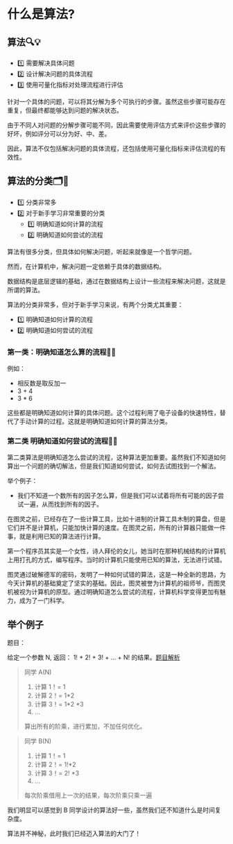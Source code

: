 # 什么是算法?

## 算法🔍💡

- 1️⃣ 需要解决具体问题
- 2️⃣ 设计解决问题的具体流程
- 3️⃣ 使用可量化指标对处理流程进行评估

针对一个具体的问题，可以将其分解为多个可执行的步骤。虽然这些步骤可能存在重复，但最终都能够达到问题的解决状态。

由于不同人对问题的分解步骤可能不同，因此需要使用评估方式来评价这些步骤的好坏，例如评分可以分为好、中、差。

因此，算法不仅包括解决问题的具体流程，还包括使用可量化指标来评估流程的有效性。

## 算法的分类🗂️🤔

- 1️⃣ 分类非常多
- 2️⃣ 对于新手学习非常重要的分类
  - 1️⃣ 明确知道如何计算的流程
  - 2️⃣ 明确知道如何尝试的流程

算法有很多分类，但具体如何解决问题，听起来就像是一个哲学问题。

然而，在计算机中，解决问题一定依赖于具体的数据结构。

数据结构是底层逻辑的基础，通过在数据结构上设计一些流程来解决问题，这就是所谓的算法。

算法的分类非常多，但对于新手学习来说，有两个分类尤其重要：

- 1️⃣ 明确知道如何计算的流程
- 2️⃣ 明确知道如何尝试的流程

### 第一类：明确知道怎么算的流程🔢🧮

例如：

- 相反数是取反加一
- 3 + 4
- 3 * 6

这些都是明确知道如何计算的具体问题。这个过程利用了电子设备的快速特性，替代了手动计算的过程。这就是明确知道如何计算的算法分类。

### 第二类 明确知道如何尝试的流程🔢🧮

第二类算法是明确知道怎么尝试的流程，这种算法更加重要。虽然我们不知道如何算出一个问题的确切解法，但是我们知道如何尝试，如何去试图找到一个解法。

举个例子：

- 我们不知道一个数所有的因子怎么算，但是我们可以试着将所有可能的因子尝试一遍，从而找到所有的因子。

在图灵之前，已经存在了一些计算工具，比如十进制的计算工具木制的算盘，但是它们并不是计算机，只能加快计算的速度。在图灵之前，所有的计算器只能做一件事，就是利用已知的算法进行计算。

第一个程序员其实是一个女性，诗人拜伦的女儿，她当时在那种机械结构的计算机上用打孔的方式，编写程序。当时的计算机只能使用已知的算法，无法进行试错。

图灵通过破解德军的密码，发明了一种如何试错的算法，这是一种全新的思路，为今天计算机的基础奠定了坚实的基础。因此，图灵被誉为计算机的祖师爷，而图灵机被视为计算机的原型。通过明确知道怎么尝试的流程，计算机科学变得更加有魅力，成为了一门科学。

## 举个例子

题目：

给定一个参数 N,
返回： 1! + 2! + 3! + ... + N! 的结果。[题目解析](/algorithm/base/nonlinearstructure/code01_sum_of_factorial)

> 同学 A(N)
>
> 1. 计算 1！= 1
> 2. 计算 2！= 1*2
> 3. 计算 3！=  1\*2 \*3
> 4. ...
>
> 算出所有的阶乘，进行累加，不加任何优化。



> 同学 B(N)
>
> 1. 计算 1！= 1
> 2. 计算 2！= 1!*2
> 3. 计算 3！=  2! \*3
> 4. ...
>
> 每次阶乘借用上一次的结果，每次阶乘只乘一遍

我们明显可以感觉到 B 同学设计的算法好一些，虽然我们还不知道什么是时间复杂度。

算法并不神秘，此时我们已经迈入算法的大门了！